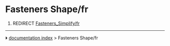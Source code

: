 # Fasteners Shape/fr
1.  REDIRECT [Fasteners_Simplify/fr](Fasteners_Simplify/fr.md)



---
⏵ [documentation index](../README.md) > Fasteners Shape/fr
